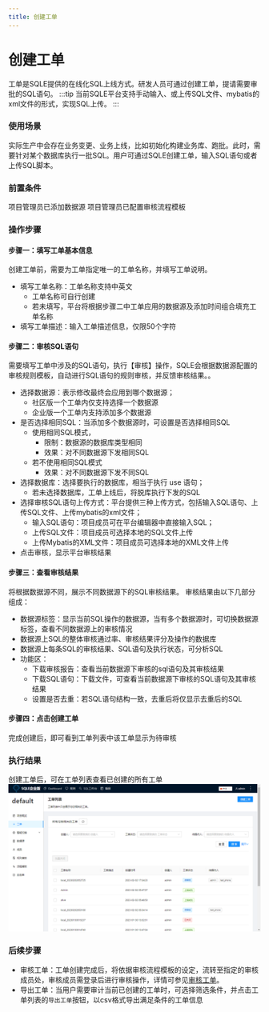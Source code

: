 ```yaml
---
title: 创建工单
---
```


# 创建工单
工单是SQLE提供的在线化SQL上线方式。研发人员可通过创建工单，提请需要审批的SQL语句。
:::tip
当前SQLE平台支持手动输入、或上传SQL文件、mybatis的xml文件的形式，实现SQL上传。
:::

### 使用场景
实际生产中会存在业务变更、业务上线，比如初始化构建业务库、跑批。此时，需要针对某个数据库执行一批SQL。用户可通过SQLE创建工单，输入SQL语句或者上传SQL脚本。

### 前置条件
项目管理员已添加数据源
项目管理员已配置审核流程模板

### 操作步骤
#### 步骤一：填写工单基本信息
创建工单前，需要为工单指定唯一的工单名称，并填写工单说明。

* 填写工单名称：工单名称支持中英文
    * 工单名称可自行创建
    * 若未填写，平台将根据步骤二中工单应用的数据源及添加时间组合填充工单名称
* 填写工单描述：输入工单描述信息，仅限50个字符

#### 步骤二：审核SQL语句
需要填写工单中涉及的SQL语句，执行【审核】操作，SQLE会根据数据源配置的审核规则模板，自动进行SQL语句的规则审核，并反馈审核结果。。
* 选择数据源：表示修改最终会应用到哪个数据源；
    * 社区版一个工单内仅支持选择一个数据源
    * 企业版一个工单内支持添加多个数据源
* 是否选择相同SQL：当添加多个数据源时，可设置是否选择相同SQL
    * 使用相同SQL模式，
        * 限制：数据源的数据库类型相同
        * 效果：对不同数据源下发相同SQL
    * 若不使用相同SQL模式
        * 效果：对不同数据源下发不同SQL
* 选择数据库：选择要执行的数据库，相当于执行 use 语句；
    * 若未选择数据库，工单上线后，将脱库执行下发的SQL
* 选择审核SQL语句上传方式：平台提供三种上传方式，包括输入SQL语句、上传SQL文件、上传mybatis的xml文件；
    * 输入SQL语句：项目成员可在平台编辑器中直接输入SQL；
    * 上传SQL文件：项目成员可选择本地的SQL文件上传
    * 上传Mybatis的XML文件：项目成员可选择本地的XML文件上传
* 点击审核，显示平台审核结果


#### 步骤三：查看审核结果

将根据数据源不同，展示不同数据源下的SQL审核结果。
审核结果由以下几部分组成：

* 数据源标签：显示当前SQL操作的数据源，当有多个数据源时，可切换数据源标签，查看不同数据源上的审核情况
* 数据源上SQL的整体审核通过率、审核结果评分及操作的数据库
* 数据源上每条SQL的审核结果、SQL语句及执行状态，可分析SQL
* 功能区：
    * 下载审核报告：查看当前数据源下审核的sql语句及其审核结果
    * 下载SQL语句：下载文件，可查看当前数据源下审核的SQL语句及其审核结果
    * 设置是否去重：若SQL语句结构一致，去重后将仅显示去重后的SQL


#### 步骤四：点击创建工单
完成创建后，即可看到工单列表中该工单显示为待审核

### 执行结果
创建工单后，可在工单列表查看已创建的所有工单
![list](img/list.png)

### 后续步骤
* 审核工单：工单创建完成后，将依据审核流程模板的设定，流转至指定的审核成员处，审核成员需登录后进行审核操作，详情可参见[审核工单](audit-workflow.md)。
* 导出工单：当用户需要审计当前已创建的工单时，可选择筛选条件，并点击工单列表的`导出工单`按钮，以csv格式导出满足条件的工单信息


